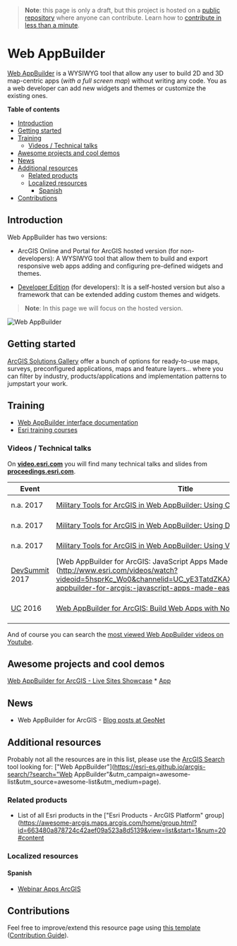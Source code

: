 > **Note**: this page is only a draft, but this project is hosted on a [public repository](https://github.com/hhkaos/awesome-arcgis) where anyone can contribute. Learn how to [contribute in less than a minute](https://github.com/hhkaos/awesome-arcgis/blob/master/CONTRIBUTING.md#contributions).

# Web AppBuilder

[Web AppBuilder](http://www.esri.com/software/web-appbuilder) is a WYSIWYG tool that allow any user to build 2D and 3D map-centric apps (*with a full screen map*) without writing any code. You as a web developer can add new widgets and themes or customize the existing ones.

<!-- START doctoc generated TOC please keep comment here to allow auto update -->
<!-- DON'T EDIT THIS SECTION, INSTEAD RE-RUN doctoc TO UPDATE -->
**Table of contents**

- [Introduction](#introduction)
- [Getting started](#getting-started)
- [Training](#training)
  - [Videos / Technical talks](#videos--technical-talks)
- [Awesome projects and cool demos](#awesome-projects-and-cool-demos)
- [News](#news)
- [Additional resources](#additional-resources)
  - [Related products](#related-products)
  - [Localized resources](#localized-resources)
    - [Spanish](#spanish)
- [Contributions](#contributions)

<!-- END doctoc generated TOC please keep comment here to allow auto update -->


## Introduction

Web AppBuilder has two versions:

* ArcGIS Online and Portal for ArcGIS hosted version (for non-developers): A WYSIWYG tool that allow them to build and export responsive web apps adding and configuring pre-defined widgets and themes.

* [Developer Edition](developer-edition/README.md) (for developers): It is a self-hosted version but also a framework that can be extended adding custom themes and widgets.

> **Note**: In this page we will focus on the hosted version.

![Web AppBuilder](images/web-appbuilder.png)

## Getting started

[ArcGIS Solutions Gallery](https://solutions.arcgis.com/gallery/#s=0&md=products-or-applications:Web%20AppBuilder%20for%20ArcGIS) offer a bunch of options for ready-to-use maps, surveys, preconfigured applications, maps and feature layers... where you can filter by industry, products/applications and implementation patterns to jumpstart your work.

## Training

* [Web AppBuilder interface documentation](http://doc.arcgis.com/en/web-appbuilder/)
* [Esri training courses](http://www.esri.com/training/Bookmark/H1rErV0Hg)

### Videos / Technical talks

On [**video.esri.com**](http://video.esri.com/search/web-appbuilder) you will find many technical talks and slides from [**proceedings.esri.com**](https://www.google.es/webhp?sourceid=chrome-instant&ion=1&espv=2&ie=UTF-8#q=site%3Aproceedings.esri.com%20leaflet).

|Event|Title|Length|
|---|---|---|
|n.a. 2017|[Military Tools for ArcGIS in Web AppBuilder: Using Coordinate Conversion](http://www.esri.com/videos/watch?videoid=Tmlw00CavR8&channelid=UCZTiOg3n0pqUDSatq7mS2PA&title=military-tools-for-arcgis-in-web-appbuilder:-using-coordinate-conversion)|2min 44secs
|n.a. 2017|[Military Tools for ArcGIS in Web AppBuilder: Using Distance and Direction](http://www.esri.com/videos/watch?videoid=KQqzYlcY3ro&channelid=UCZTiOg3n0pqUDSatq7mS2PA&title=military-tools-for-arcgis-in-web-appbuilder:-using-distance-and-direction)|2min 24secs
|n.a. 2017|[Military Tools for ArcGIS in Web AppBuilder: Using Visibility](http://www.esri.com/videos/watch?videoid=nQCwgwkDu1g&channelid=UCZTiOg3n0pqUDSatq7mS2PA&title=military-tools-for-arcgis-in-web-appbuilder:-using-visibility)|1min 35secs
|[DevSummit](http://www.esri.com/events/devsummit) 2017|[Web AppBuilder for ArcGIS: JavaScript Apps Made Easy](http://www.esri.com/videos/watch?videoid=5hsprKc_Wo0&channelid=UC_yE3TatdZKAXvt_TzGJ6mw&title=web-appbuilder-for-arcgis:-javascript-apps-made-easy|1h 7min 19secs
|[UC](http://www.esri.com/about/events/uc) 2016|[Web AppBuilder for ArcGIS: Build Web Apps with No Coding](http://www.esri.com/videos/watch?videoid=qEJ7TX_ixEs&channelid=UC_yE3TatdZKAXvt_TzGJ6mw&title=arcgis-apps:-web-appbuilder-for-arcgis:-build-web-apps-with-no-coding)|1h 13min 53secs

And of course you can search the [most viewed Web AppBuilder videos on Youtube](https://www.youtube.com/results?q=web+appbuilder&sp=CAM%253D).

## Awesome projects and cool demos

[Web AppBuilder for ArcGIS - Live Sites Showcase](http://pm.maps.arcgis.com/home/group.html?id=76eb5528ceb64750923d8b07a42723b9#overview)
    * [App](https://www.arcgis.com/apps/MapAndAppGallery/index.html?appid=1e3085af6e1a48c8908fa624bdfef768)

## News

* Web AppBuilder for ArcGIS - [Blog posts at GeoNet](https://community.esri.com/community/gis/web-gis/web-appbuilder/content?filterID=contentstatus%5Bpublished%5D~objecttype~objecttype%5Bblogpost%5D)

## Additional resources

Probably not all the resources are in this list, please use the [ArcGIS Search](https://esri-es.github.io/arcgis-search/) tool looking for: ["Web AppBuilder"](https://esri-es.github.io/arcgis-search/?search="Web AppBuilder"&utm_campaign=awesome-list&utm_source=awesome-list&utm_medium=page).

### Related products

* List of all Esri products in the ["Esri Products - ArcGIS Platform" group](https://awesome-arcgis.maps.arcgis.com/home/group.html?id=663480a878724c42aef09a523a8d5139&view=list&start=1&num=20#content

### Localized resources

#### Spanish

* [Webinar Apps ArcGIS](https://www.youtube.com/watch?v=EGUsNCs2g6c)

## Contributions

Feel free to improve/extend this resource page using [this template](https://github.com/hhkaos/awesome-arcgis/blob/master/templates/PRODUCT_PAGE_TEMPLATE.md) ([Contribution Guide](https://github.com/hhkaos/awesome-arcgis/blob/master/CONTRIBUTING.md)).
